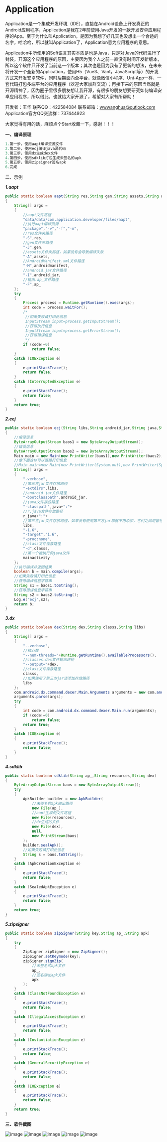 # Application

Application是一个集成开发环境（IDE），直接在Android设备上开发真正的Android应用程序，Application是我在2年前使用Java开发的一款开发安卓应用程序的App。至于为什么叫Application，是因为我想了好几天也没想出一个合适的名字，哈哈哈，所以就叫Application了，Application意为应用程序的意思。

Application中所使用的Soft语言其实本质是也是Java，只是对Java的代码进行了封装。开源这个应用程序的原因，主要因为我个人之前一直没有时间开发新版本，所以这个软件只开发了当前这一个版本；其次也是因为我有了更新的想法，在未来将开发一个全新的Application，使用H5（Vue3、Vant，JavaScript等）的开发方式来开发安卓软件，同时后期面向全平台，就像微信小程序、Uni-App一样，一套代码打包多端平台的应用程序（欢迎大家加群交流）；再接下来的原因当然就是开源精神了，因为圈子里很多朋友想让我开源，有很多的朋友想要研究如何编译安卓应用程序，所以借此，也就给大家开源了，希望对大家有所帮助！

开发者：王华
联系QQ：422584084
联系邮箱：wwwanghua@outlook.com
Application官方QQ交流群：737444923

大家觉得有用的话，麻烦点个Start收藏一下，感谢！！！

**一、编译原理**

```java
1.第一步，使用aapt编译资源文件
2.第二步，使用ecj编译java源代码
3.第三步，使用dx生成dex文件
4.第四步，使用sdklib打包生成未签名的apk
5.第五步，使用zipsigner签名apk
6.完成
```

二、示例

***1.aapt***

```java
public static boolean aapt(String res,String gen,String assets,String androidmanifest,String android_jar,String ap_)
{
    String[] args = 
    {
        //aapt文件路径
        "data/data/com.application.developer/files/aapt",
        //执行aapt编译资源
        "package","-v","-f","-m",
        //res文件夹路径
        "-S",res,
        //gen文件夹路径
        "-J",gen,
        //assets文件夹路径，如果没有会导致编译失败
        "-A",assets,
        //AndroidManifest.xml文件路径
        "-M",androidmanifest,
        //android.jar文件路径
        "-I",android_jar,
        //输出.ap_文件路径
        "-F",ap_
    };
    try
    {
        Process process = Runtime.getRuntime().exec(args);
        int code = process.waitFor();
        /*
         //如果失败请打印此信息
         InputStream input=process.getInputStream(); 
         //获得执行信息
         InputStream input=process.getErrorStream(); 
         //获得错误信息
         */
        if (code!=0)
            return false;
    }
    catch (IOException e)
    {
        e.printStackTrace();
        return false;
    }
    catch (InterruptedException e)
    {
        e.printStackTrace();
        return false;
    }
    return true;
}
```

***2.ecj***

```java
public static boolean ecj(String libs,String android_jar,String java,String r_java,String classs,String mainactivity)
{
    //编译信息
    ByteArrayOutputStream baos1 = new ByteArrayOutputStream();
    //错误信息
    ByteArrayOutputStream baos2 = new ByteArrayOutputStream();
    Main main = new Main(new PrintWriter(baos1),new PrintWriter(baos2),false,null,null);
    //像下面这样可以直接打印信息
    //Main main=new Main(new PrintWriter(System.out),new PrintWriter(System.err),false,null,null);
    String[] args =
    {
        "-verbose",
        //第三方jar文件存放路径
        "-extdirs",libs,
        //android.jar文件路径
        "-bootclasspath",android_jar,
        //java文件存放路径
        "-classpath",java+":"+
        //r.java文件存放路径
        r_java+":"+
        //第三方jar文件存放路径，如果没有使用第三方jar那就不用添加，它们之间用冒号隔开
        libs,
        "-1.6",
        "-target","1.6",
        "-proc:none",
        //class文件存放路径
        "-d",classs,
        //第一个被执行的java文件
        mainactivity
    };
    //执行编译并返回结果
    boolean b = main.compile(args);
    //如果失败请打印此信息
    //获得编译信息字符串
    String s1 = baos1.toString();
    //获得错误信息字符串
    String s2 = baos2.toString();
    Log.e("ecj",s2);
    return b;
}
```

***3.dx***

```java
public static boolean dex(String dex,String classs,String libs)
{
    String[] args =
    {
        "--verbose",
        //核心数
        "--num-threads="+Runtime.getRuntime().availableProcessors(),
        //classes.dex文件输出路径
        "--output="+dex,
        //class文件存放路径
        classs,
        //如果使用了第三方jar请添加存放路径
        libs
    };
    com.android.dx.command.dexer.Main.Arguments arguments = new com.android.dx.command.dexer.Main.Arguments();
    arguments.parse(args);
    try
    {
        int code = com.android.dx.command.dexer.Main.run(arguments);
        if (code!=0)
            return false;
        return true;
    }
    catch (IOException e)
    {
        e.printStackTrace();
        return false;
    }
}
```

***4.sdklib***

```java
public static boolean sdklib(String ap_,String resources,String dex)
{
    ByteArrayOutputStream baos = new ByteArrayOutputStream();
    try
    {
        ApkBuilder builder = new ApkBuilder(
            //未签名的apk输出路径
            new File(ap_),
            //aapt生成的文件路径
            new File(resources),
            //dx生成的文件
            new File(dex),
            null,
            new PrintStream(baos)
        );
        builder.sealApk();
        //如果失败请打印此信息
        String s = baos.toString();
    }
    catch (ApkCreationException e)
    {
        e.printStackTrace();
        return false;
    }
    catch (SealedApkException e)
    {
        e.printStackTrace();
        return false;
    }
    return true;
}
```

***5.zipsigner***

```java
public static boolean zipSigner(String key,String ap_,String apk)
{
    try
    {
        ZipSigner zipSigner = new ZipSigner();
        zipSigner.setKeymode(key);
        zipSigner.signZip(
            //未签名的apk文件
            ap_,
            //签名输出apk文件
            apk
        );
    }
    catch (ClassNotFoundException e)
    {
        e.printStackTrace();
        return false;
    }
    catch (IllegalAccessException e)
    {
        e.printStackTrace();
        return false;
    }
    catch (InstantiationException e)
    {
        e.printStackTrace();
        return false;
    }
    catch (GeneralSecurityException e)
    {
        e.printStackTrace();
        return false;
    }
    catch (IOException e)
    {
        e.printStackTrace();
        return false;
    }
    return true;
}
```
**三、软件截图**

![image](https://user-images.githubusercontent.com/86884357/167344439-074da40b-fe98-4061-816a-26d267d86e3f.png)
![image](https://user-images.githubusercontent.com/86884357/167344459-02f74b8a-8a42-4d6d-a1f5-2256012472c5.png)
![image](https://user-images.githubusercontent.com/86884357/167344490-7052f6ed-bddc-45b6-897e-af18173686dc.png)
![image](https://user-images.githubusercontent.com/86884357/167344504-dec65c1a-8b0e-4fb8-845e-53db671857c1.png)
![image](https://user-images.githubusercontent.com/86884357/167344519-795a2539-f68b-4cd2-85cb-db16ab48274d.png)





